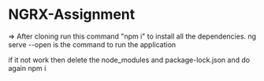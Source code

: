 # NGRX-Assignment

=> After cloning run this command "npm i"
to install all the dependencies.
ng serve --open is the command to run the application

if it not work then delete the node_modules and package-lock.json and do again npm i
